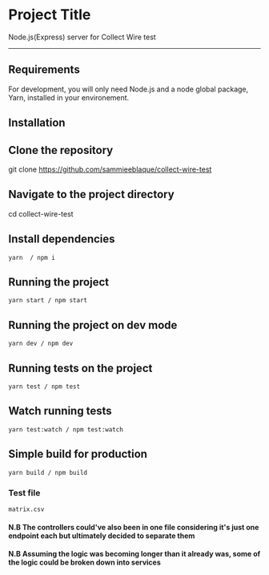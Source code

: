 # Project Title

Node.js(Express) server for Collect Wire test

---

## Requirements

For development, you will only need Node.js and a node global package, Yarn, installed in your environement.

## Installation

## Clone the repository

git clone <https://github.com/sammieeblaque/collect-wire-test>

## Navigate to the project directory

cd collect-wire-test

## Install dependencies

    yarn  / npm i

## Running the project

    yarn start / npm start

## Running the project on dev mode

    yarn dev / npm dev

## Running tests on the project

    yarn test / npm test

## Watch running tests

    yarn test:watch / npm test:watch

## Simple build for production

    yarn build / npm build

### Test file

    matrix.csv

#### N.B The controllers could've also been in one file considering it's just one endpoint each but ultimately decided to separate them

#### N.B Assuming the logic was becoming longer than it already was, some of the logic could be broken down into services
